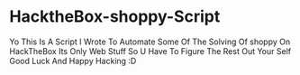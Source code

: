 # HacktheBox-shoppy-Script
Yo This Is A Script I Wrote To Automate Some Of The Solving Of shoppy On HackTheBox
Its Only Web Stuff So U Have To Figure The Rest Out Your Self
Good Luck And Happy Hacking :D
